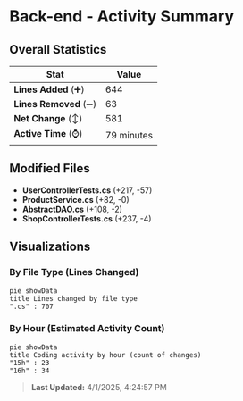 # Back-end - Activity Summary 

## Overall Statistics

| Stat                   | Value                                                             |
| ---------------------- | ----------------------------------------------------------------- |
| **Lines Added** (➕)   | 644                                          |
| **Lines Removed** (➖) | 63                                        |
| **Net Change** (↕)    | 581                |
| **Active Time** (⌚)   | 79 minutes |


## Modified Files
- **UserControllerTests.cs** (+217, -57)
- **ProductService.cs** (+82, -0)
- **AbstractDAO.cs** (+108, -2)
- **ShopControllerTests.cs** (+237, -4)

## Visualizations

### By File Type (Lines Changed)

```mermaid
pie showData
title Lines changed by file type
".cs" : 707
```

### By Hour (Estimated Activity Count)

```mermaid
pie showData
title Coding activity by hour (count of changes)
"15h" : 23
"16h" : 34
```


> **Last Updated:** 4/1/2025, 4:24:57 PM